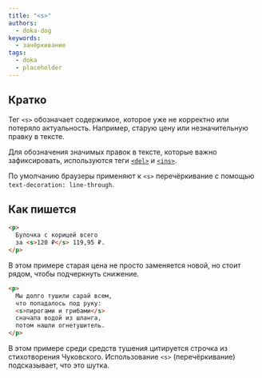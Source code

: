 ```yaml
---
title: "<s>"
authors:
  - doka-dog
keywords:
  - зачёркивание
tags:
  - doka
  - placeholder
---
```


## Кратко

Тег `<s>` обозначает содержимое, которое уже не корректно или потеряло актуальность. Например, старую цену или незначительную правку в тексте.

Для обозначения значимых правок в тексте, которые важно зафиксировать, используются теги [`<del>`](/html/del) и [`<ins>`](/html/ins).

По умолчанию браузеры применяют к `<s>` перечёркивание с помощью `text-decoration: line-through`.

## Как пишется

```html
<p>
  Булочка с корицей всего
  за <s>120 ₽</s> 119,95 ₽.
</p>
```

В этом примере старая цена не просто заменяется новой, но стоит рядом, чтобы подчеркнуть снижение.

```html
<p>
  Мы долго тушили сарай всем,
  что попадалось под руку:
  <s>пирогами и грибами</s>
  сначала водой из шланга,
  потом нашли огнетушитель.
</p>
```

В этом примере среди средств тушения цитируется строчка из стихотворения Чуковского. Использование `<s>` (перечёркивание) подсказывает, что это шутка.
